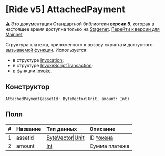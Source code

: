 # [Ride v5] AttachedPayment

:warning: Это документация Стандартной библиотеки **версии 5**, которая в настоящее время доступна только на [Stagenet](/ru/blockchain/blockchain-network/). [Перейти к версии для Mainnet](/ru/ride/structures/common-structures/attached-payment)

Структура платежа, приложенного к вызову скрипта и доступного [вызываемой функции](/ru/ride/v5/functions/callable-function). Используется:
* в структуре [Invocation](/ru/ride/v5/structures/common-structures/invocation);
* в структуре [InvokeScriptTransaction](/ru/ride/v5/structures/transaction-structures/invoke-script-transaction);
* в функции [Invoke](/ru/ride/v5/functions/built-in-functions/dapp-to-dapp).

## Конструктор

``` ride
AttachedPayment(assetId: ByteVector|Unit, amount: Int)
```

## Поля

|   #   | Название | Тип данных | Описание |
| :--- | :--- | :--- | :--- |
| 1 | assetId | [ByteVector](/ru/ride/v5/data-types/byte-vector)&#124;[Unit](/ru/ride/v5/data-types/unit) | ID [токена](/ru/blockchain/token/) |
| 2 | amount | [Int](/ru/ride/v5/data-types/int) | Сумма платежа |
